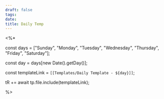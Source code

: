 ```yaml
---
draft: false
tags:
date:
title: Daily Temp
---
```

<%*

const days = ["Sunday", "Monday", "Tuesday", "Wednesday", "Thursday", "Friday", "Saturday"];

const day = days[new Date().getDay()];

const templateLink = `[[Templates/Daily Template - ${day}]]`;

tR += await tp.file.include(templateLink);

%>
